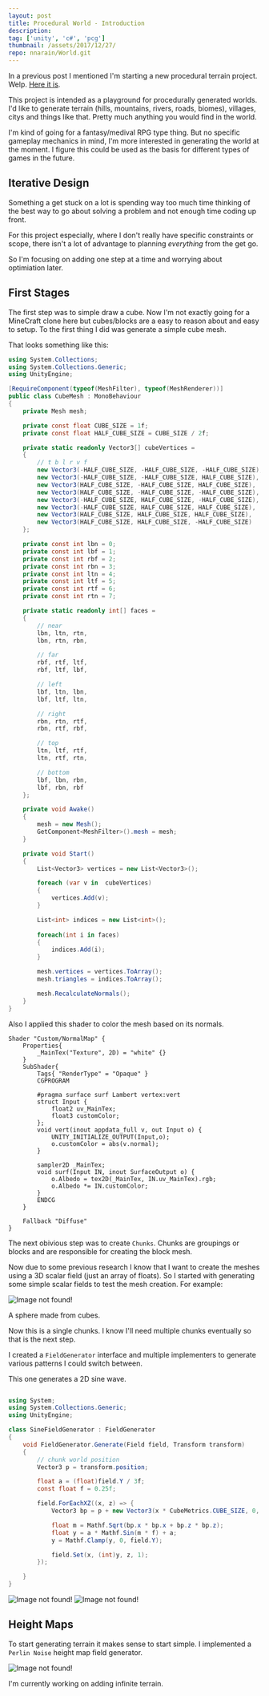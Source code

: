 ```yaml
---
layout: post
title: Procedural World - Introduction
description: 
tag: ['unity', 'c#', 'pcg']
thumbnail: /assets/2017/12/27/
repo: nnarain/World.git
---
```


In a previous post I mentioned I'm starting a new procedural terrain project. Welp. [Here it is](https://github.com/nnarain/World.git).

This project is intended as a playground for procedurally generated worlds. I'd like to generate terrain (hills, mountains, rivers, roads, biomes), villages, citys and things like that.
Pretty much anything you would find in the world. 

I'm kind of going for a fantasy/medival RPG type thing. But no specific gameplay mechanics in mind, I'm more interested in generating the world at the moment. I figure this could be used as the basis for different types of games in the future.

Iterative Design
----------------

Something a get stuck on a lot is spending way too much time thinking of the best way to go about solving a problem and not enough time coding up front. 

For this project especially, where I don't really have specific constraints or scope, there isn't a lot of advantage to planning *everything* from the get go.

So I'm focusing on adding one step at a time and worrying about optimiation later.

First Stages
------------

The first step was to simple draw a cube. Now I'm not exactly going for a MineCraft clone here but cubes/blocks are a easy to reason about and easy to setup. To the first thing I did was generate a simple cube mesh.

That looks something like this:

```c#
using System.Collections;
using System.Collections.Generic;
using UnityEngine;

[RequireComponent(typeof(MeshFilter), typeof(MeshRenderer))]
public class CubeMesh : MonoBehaviour
{
    private Mesh mesh;

    private const float CUBE_SIZE = 1f;
    private const float HALF_CUBE_SIZE = CUBE_SIZE / 2f;

    private static readonly Vector3[] cubeVertices =
    {
        // t b l r v f
        new Vector3(-HALF_CUBE_SIZE, -HALF_CUBE_SIZE, -HALF_CUBE_SIZE), // lbn 0
        new Vector3(-HALF_CUBE_SIZE, -HALF_CUBE_SIZE, HALF_CUBE_SIZE),  // lbf 1
        new Vector3(HALF_CUBE_SIZE, -HALF_CUBE_SIZE, HALF_CUBE_SIZE),   // rbf 2
        new Vector3(HALF_CUBE_SIZE, -HALF_CUBE_SIZE, -HALF_CUBE_SIZE),  // rbn 3
        new Vector3(-HALF_CUBE_SIZE, HALF_CUBE_SIZE, -HALF_CUBE_SIZE),  // ltn 4
        new Vector3(-HALF_CUBE_SIZE, HALF_CUBE_SIZE, HALF_CUBE_SIZE),   // ltf 5
        new Vector3(HALF_CUBE_SIZE, HALF_CUBE_SIZE, HALF_CUBE_SIZE),    // rtf 6
        new Vector3(HALF_CUBE_SIZE, HALF_CUBE_SIZE, -HALF_CUBE_SIZE)    // rtn 7
    };

    private const int lbn = 0;
    private const int lbf = 1;
    private const int rbf = 2;
    private const int rbn = 3;
    private const int ltn = 4;
    private const int ltf = 5;
    private const int rtf = 6;
    private const int rtn = 7;

    private static readonly int[] faces =
    {
        // near
        lbn, ltn, rtn,
        lbn, rtn, rbn,

        // far
        rbf, rtf, ltf,
        rbf, ltf, lbf,

        // left
        lbf, ltn, lbn,
        lbf, ltf, ltn,

        // right
        rbn, rtn, rtf,
        rbn, rtf, rbf,

        // top
        ltn, ltf, rtf,
        ltn, rtf, rtn,

        // bottom
        lbf, lbn, rbn,
        lbf, rbn, rbf
    };

    private void Awake()
    {
        mesh = new Mesh();
        GetComponent<MeshFilter>().mesh = mesh;
    }

    private void Start()
    {
        List<Vector3> vertices = new List<Vector3>();

        foreach (var v in  cubeVertices)
        {
            vertices.Add(v);
        }

        List<int> indices = new List<int>();
        
        foreach(int i in faces)
        {
            indices.Add(i);
        }

        mesh.vertices = vertices.ToArray();
        mesh.triangles = indices.ToArray();

        mesh.RecalculateNormals();
    }
}
```

Also I applied this shader to color the mesh based on its normals.

```hlsl
Shader "Custom/NormalMap" {
	Properties{
		_MainTex("Texture", 2D) = "white" {}
	}
	SubShader{
		Tags{ "RenderType" = "Opaque" }
		CGPROGRAM
		
		#pragma surface surf Lambert vertex:vert
		struct Input {
			float2 uv_MainTex;
			float3 customColor;
		};
		void vert(inout appdata_full v, out Input o) {
			UNITY_INITIALIZE_OUTPUT(Input,o);
			o.customColor = abs(v.normal);
		}
		
		sampler2D _MainTex;
		void surf(Input IN, inout SurfaceOutput o) {
			o.Albedo = tex2D(_MainTex, IN.uv_MainTex).rgb;
			o.Albedo *= IN.customColor;
		}
		ENDCG
	}

	Fallback "Diffuse"
}
```

The next obivious step was to create `Chunks`. Chunks are groupings or blocks and are responsible for creating the block mesh.

Now due to some previous research I know that I want to create the meshes using a 3D scalar field (just an array of floats). So I started with generating some simple scalar fields to test the mesh creation. For example:


![Image not found!](/assets/2017/12/27/cube-sphere.png)

A sphere made from cubes.

Now this is a single chunks. I know I'll need multiple chunks eventually so that is the next step.

I created a `FieldGenerator` interface and multiple implementers to generate various patterns I could switch between.

This one generates a 2D sine wave.

```c#

using System;
using System.Collections.Generic;
using UnityEngine;

class SineFieldGenerator : FieldGenerator
{
    void FieldGenerator.Generate(Field field, Transform transform)
    {
        // chunk world position
        Vector3 p = transform.position;

        float a = (float)field.Y / 3f;
        const float f = 0.25f;

        field.ForEachXZ((x, z) => {
            Vector3 bp = p + new Vector3(x * CubeMetrics.CUBE_SIZE, 0, z * CubeMetrics.CUBE_SIZE);

            float m = Mathf.Sqrt(bp.x * bp.x + bp.z * bp.z);
            float y = a * Mathf.Sin(m * f) + a;
            y = Mathf.Clamp(y, 0, field.Y);

            field.Set(x, (int)y, z, 1);
        });

    }
}

```

![Image not found!](/assets/2017/12/27/wave2.PNG)
![Image not found!](/assets/2017/12/27/wave5.PNG)

Height Maps
-----------

To start generating terrain it makes sense to start simple. I implemented a `Perlin Noise` height map field generator.


![Image not found!](/assets/2017/12/27/perlin1.PNG)

I'm currently working on adding infinite terrain.
